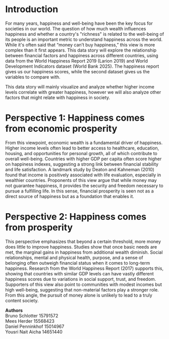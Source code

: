 # Introduction
For many years, happiness and well-being have been the key focus for societies in our world. The question of how much wealth influences happiness and whether a country's "richness" is related to the well-being of its people is an important metric to understand happiness across the world.
While it's often said that “money can’t buy happiness,” this view is more complex than it first appears.
This data story will explore the relationship between financial factors and happiness across different countries, using data from the World Happiness Report 2019 (Larion 2019) and World Development Indicators dataset (World Bank 2025). The happiness report gives us our happiness scores, while the second dataset gives us the variables to compare with.

This data story will mainly visualize and analyze whether higher income levels correlate with greater happiness, however we will also analyze other factors that might relate with happiness in society.

# Perspective 1: Happiness comes from economic prosperity
From this viewpoint, economic wealth is a fundamental driver of happiness. Higher income levels often lead to better access to healthcare, education, housing, and opportunities for personal growth, all of which contribute to overall well-being. Countries with higher GDP per capita often score higher on happiness indexes, suggesting a strong link between financial stability and life satisfaction. A landmark study by Deaton and Kahneman (2010) found that income is positively associated with life evaluation, especially in wealthier countries. Proponents of this view argue that while money may not guarantee happiness, it provides the security and freedom necessary to pursue a fulfilling life. In this sense, financial prosperity is seen not as a direct source of happiness but as a foundation that enables it.

<!-- Reference: Deaton, A., & Kahneman, D. (2010). High income improves evaluation of life but not emotional well-being. Proceedings of the National Academy of Sciences, 107(38), 16489–16493. -->

# Perspective 2: Happiness comes from prosperity 
This perspective emphasizes that beyond a certain threshold, more money does little to improve happiness. Studies show that once basic needs are met, the marginal gains in happiness from additional wealth diminish. Social relationships, mental and physical health, purpose, and a sense of belonging often outweigh financial status when it comes to long-term happiness. Research from the World Happiness Report (2017) supports this, showing that countries with similar GDP levels can have vastly different happiness scores due to variations in social support, trust, and freedom. Supporters of this view also point to communities with modest incomes but high well-being, suggesting that non-material factors play a stronger role. From this angle, the pursuit of money alone is unlikely to lead to a truly content society.

<!-- Reference: Helliwell, J. F., Layard, R., & Sachs, J. (2017). World Happiness Report 2017. Sustainable Development Solutions Network. -->




**Authors** <br>
Bruno Schlotter 15791572 <br>
Mees Herder 15568423 <br>
Daniel Penninkhof 15014967 <br>
Yousri Nait Aicha 14651440 <br>